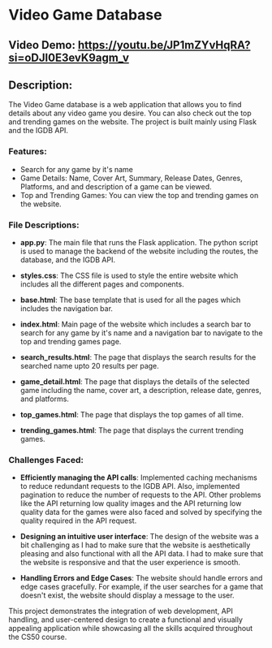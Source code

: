 # Video Game Database

## Video Demo: https://youtu.be/JP1mZYvHqRA?si=oDJl0E3evK9agm_v

## Description:

The Video Game database is a web application that allows you to find details about any video game you desire. You can also check out the top and trending games on the website. The project is built mainly using Flask and the IGDB API.

### Features:

- Search for any game by it's name
- Game Details: Name, Cover Art, Summary, Release Dates, Genres, Platforms, and and description of a game can be viewed.
- Top and Trending Games: You can view the top and trending games on the website.

### File Descriptions:

- **app.py**: The main file that runs the Flask application. The python script is used to manage the backend of the website including the routes, the database, and the IGDB API.

- **styles.css**: The CSS file is used to style the entire website which includes all the different pages and components.

- **base.html**: The base template that is used for all the pages which includes the navigation bar.
- **index.html**: Main page of the website which includes a search bar to search for any game by it's name and a navigation bar to navigate to the top and trending games page.
- **search_results.html**: The page that displays the search results for the searched name upto 20 results per page.
- **game_detail.html**: The page that displays the details of the selected game including the name, cover art, a description, release date, genres, and platforms.
- **top_games.html**: The page that displays the top games of all time.
- **trending_games.html**: The page that displays the current trending games.

### Challenges Faced:

- **Efficiently managing the API calls**: Implemented caching mechanisms to reduce redundant requests to the IGDB API. Also, implemented pagination to reduce the number of requests to the API. Other problems like the API returning low quality images and the API returning low quality data for the games were also faced and solved by specifying the quality required in the API request.

- **Designing an intuitive user interface**: The design of the website was a bit challenging as I had to make sure that the website is aesthetically pleasing and also functional with all the API data. I had to make sure that the website is responsive and that the user experience is smooth.

- **Handling Errors and Edge Cases**: The website should handle errors and edge cases gracefully. For example, if the user searches for a game that doesn't exist, the website should display a message to the user.

This project demonstrates the integration of web development, API handling, and user-centered design to create a functional and visually appealing application while showcasing all the skills acquired throughout the CS50 course.
